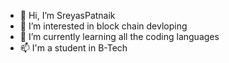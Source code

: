 - 👋 Hi, I’m SreyasPatnaik
- 👀 I’m interested in block chain devloping
- 🌱 I’m currently learning all the coding languages
- 📫 I'm a student in B-Tech 

<!---
SreyasPatnaik/SreyasPatnaik is a ✨ special ✨ repository because its `README.md` (this file) appears on your GitHub profile.
You can click the Preview link to take a look at your changes.
--->
